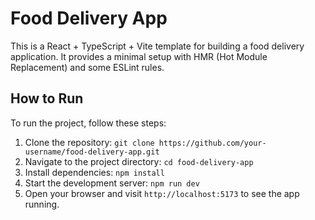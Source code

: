 # Food Delivery App

This is a React + TypeScript + Vite template for building a food delivery application. It provides a minimal setup with HMR (Hot Module Replacement) and some ESLint rules.

## How to Run

To run the project, follow these steps:

1. Clone the repository: `git clone https://github.com/your-username/food-delivery-app.git`
2. Navigate to the project directory: `cd food-delivery-app`
3. Install dependencies: `npm install`
4. Start the development server: `npm run dev`
5. Open your browser and visit `http://localhost:5173` to see the app running.
